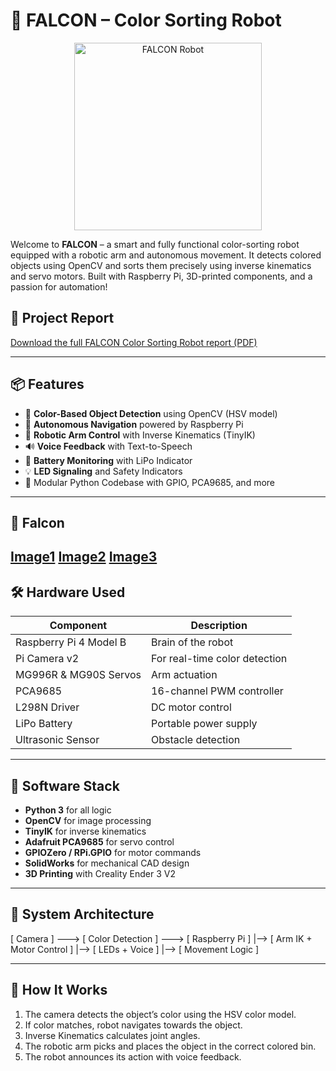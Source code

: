 # 🤖 FALCON – Color Sorting Robot

<p align="center">
  <img src="https://user-images.githubusercontent.com/your_image_here.gif" width="300" alt="FALCON Robot">
</p>

Welcome to **FALCON** – a smart and fully functional color-sorting robot equipped with a robotic arm and autonomous movement. It detects colored objects using OpenCV and sorts them precisely using inverse kinematics and servo motors. Built with Raspberry Pi, 3D-printed components, and a passion for automation!

## 📄 Project Report

[Download the full FALCON Color Sorting Robot report (PDF)](./Color_Sorting_Robot.pdf)

---

## 📦 Features

- 🎯 **Color-Based Object Detection** using OpenCV (HSV model)
- 🚗 **Autonomous Navigation** powered by Raspberry Pi
- 🦾 **Robotic Arm Control** with Inverse Kinematics (TinyIK)
- 🔊 **Voice Feedback** with Text-to-Speech
- 🔋 **Battery Monitoring** with LiPo Indicator
- 💡 **LED Signaling** and Safety Indicators
- 🧠 Modular Python Codebase with GPIO, PCA9685, and more

---

## 📸 Falcon
[Image1](https://github.com/user-attachments/assets/7ce7e35f-68ad-44f6-b921-a234618e8e1e)
[Image2](FALCON-Color-Sorting-Robot/FalconAssembly.jpg)
[Image3](FALCON-Color-Sorting-Robot/FalconDone.jpg)
---

## 🛠 Hardware Used

| Component | Description |
|----------|-------------|
| Raspberry Pi 4 Model B | Brain of the robot |
| Pi Camera v2 | For real-time color detection |
| MG996R & MG90S Servos | Arm actuation |
| PCA9685 | 16-channel PWM controller |
| L298N Driver | DC motor control |
| LiPo Battery | Portable power supply |
| Ultrasonic Sensor | Obstacle detection |

---

## 🧠 Software Stack

- **Python 3** for all logic
- **OpenCV** for image processing
- **TinyIK** for inverse kinematics
- **Adafruit PCA9685** for servo control
- **GPIOZero / RPi.GPIO** for motor commands
- **SolidWorks** for mechanical CAD design
- **3D Printing** with Creality Ender 3 V2

---

## 🔄 System Architecture

[ Camera ] ---> [ Color Detection ] ---> [ Raspberry Pi ]
|--> [ Arm IK + Motor Control ]
|--> [ LEDs + Voice ]
|--> [ Movement Logic ]


---

## 🧠 How It Works

1. The camera detects the object’s color using the HSV color model.
2. If color matches, robot navigates towards the object.
3. Inverse Kinematics calculates joint angles.
4. The robotic arm picks and places the object in the correct colored bin.
5. The robot announces its action with voice feedback.

